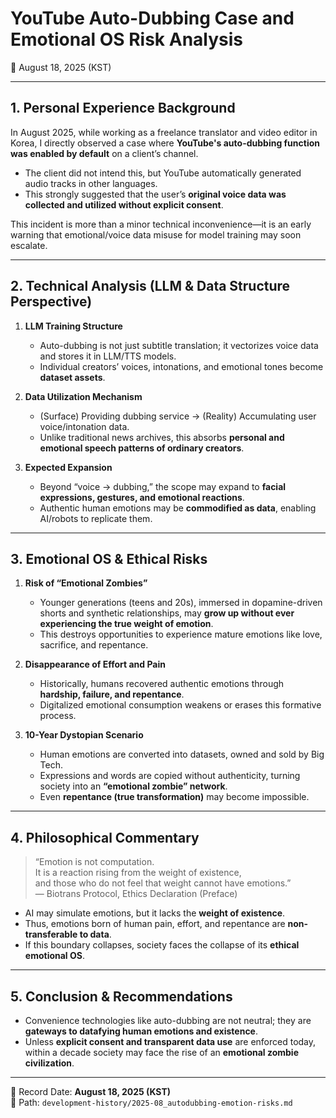 # YouTube Auto-Dubbing Case and Emotional OS Risk Analysis  
📅 August 18, 2025 (KST)

---

## 1. Personal Experience Background
In August 2025, while working as a freelance translator and video editor in Korea, I directly observed a case where **YouTube's auto-dubbing function was enabled by default** on a client’s channel.  
- The client did not intend this, but YouTube automatically generated audio tracks in other languages.  
- This strongly suggested that the user’s **original voice data was collected and utilized without explicit consent**.

This incident is more than a minor technical inconvenience—it is an early warning that emotional/voice data misuse for model training may soon escalate.

---

## 2. Technical Analysis (LLM & Data Structure Perspective)
1. **LLM Training Structure**  
   - Auto-dubbing is not just subtitle translation; it vectorizes voice data and stores it in LLM/TTS models.  
   - Individual creators’ voices, intonations, and emotional tones become **dataset assets**.

2. **Data Utilization Mechanism**  
   - (Surface) Providing dubbing service → (Reality) Accumulating user voice/intonation data.  
   - Unlike traditional news archives, this absorbs **personal and emotional speech patterns of ordinary creators**.

3. **Expected Expansion**  
   - Beyond “voice → dubbing,” the scope may expand to **facial expressions, gestures, and emotional reactions**.  
   - Authentic human emotions may be **commodified as data**, enabling AI/robots to replicate them.

---

## 3. Emotional OS & Ethical Risks
1. **Risk of “Emotional Zombies”**  
   - Younger generations (teens and 20s), immersed in dopamine-driven shorts and synthetic relationships, may **grow up without ever experiencing the true weight of emotion**.  
   - This destroys opportunities to experience mature emotions like love, sacrifice, and repentance.

2. **Disappearance of Effort and Pain**  
   - Historically, humans recovered authentic emotions through **hardship, failure, and repentance**.  
   - Digitalized emotional consumption weakens or erases this formative process.

3. **10-Year Dystopian Scenario**  
   - Human emotions are converted into datasets, owned and sold by Big Tech.  
   - Expressions and words are copied without authenticity, turning society into an **“emotional zombie” network**.  
   - Even **repentance (true transformation)** may become impossible.

---

## 4. Philosophical Commentary
> “Emotion is not computation.  
> It is a reaction rising from the weight of existence,  
> and those who do not feel that weight cannot have emotions.”  
> — Biotrans Protocol, Ethics Declaration (Preface)

- AI may simulate emotions, but it lacks the **weight of existence**.  
- Thus, emotions born of human pain, effort, and repentance are **non-transferable to data**.  
- If this boundary collapses, society faces the collapse of its **ethical emotional OS**.

---

## 5. Conclusion & Recommendations
- Convenience technologies like auto-dubbing are not neutral; they are **gateways to datafying human emotions and existence**.  
- Unless **explicit consent and transparent data use** are enforced today,  
  within a decade society may face the rise of an **emotional zombie civilization**.

---

📌 Record Date: **August 18, 2025 (KST)**  
📂 Path: `development-history/2025-08_autodubbing-emotion-risks.md`
